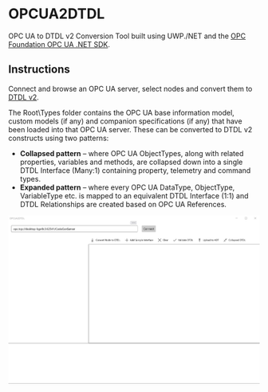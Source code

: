 # OPCUA2DTDL
OPC UA to DTDL v2 Conversion Tool built using UWP./NET and the [OPC Foundation OPC UA .NET SDK](http://opcfoundation.github.io/UA-.NETStandard/).

## Instructions
Connect and browse an OPC UA server, select nodes and convert them to [DTDL v2](https://github.com/Azure/opendigitaltwins-dtdl/blob/master/DTDL/v2/dtdlv2.md).

The Root\Types folder contains the OPC UA base information model, custom models (if any) and companion specifications (if any) that have been loaded into that OPC UA server. These can be converted to DTDL v2 constructs using two patterns:

- **Collapsed pattern** – where OPC UA ObjectTypes, along with related properties, variables and methods, are collapsed down into a single DTDL Interface (Many:1) containing property, telemetry and command types.
- **Expanded pattern** – where every OPC UA DataType, ObjectType, VariableType etc. is mapped to an equivalent DTDL Interface (1:1) and DTDL Relationships are created based on OPC UA References.


![Screenshot](./OPCUA2DTDL.gif)